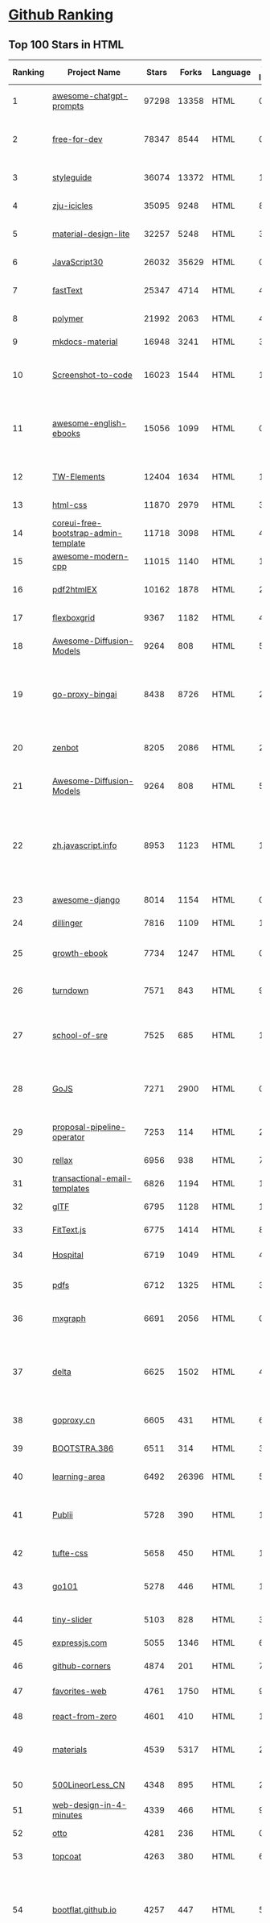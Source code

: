 [Github Ranking](../README.md)
==========

## Top 100 Stars in HTML

| Ranking | Project Name | Stars | Forks | Language | Open Issues | Description | Last Commit |
| ------- | ------------ | ----- | ----- | -------- | ----------- | ----------- | ----------- |
| 1 | [awesome-chatgpt-prompts](https://github.com/f/awesome-chatgpt-prompts) | 97298 | 13358 | HTML | 0 | This repo includes ChatGPT prompt curation to use ChatGPT better. | 2024-01-10T11:37:43Z |
| 2 | [free-for-dev](https://github.com/ripienaar/free-for-dev) | 78347 | 8544 | HTML | 0 | A list of SaaS, PaaS and IaaS offerings that have free tiers of interest to devops and infradev | 2024-01-12T09:32:31Z |
| 3 | [styleguide](https://github.com/google/styleguide) | 36074 | 13372 | HTML | 193 | Style guides for Google-originated open-source projects | 2023-11-21T18:18:36Z |
| 4 | [zju-icicles](https://github.com/QSCTech/zju-icicles) | 35095 | 9248 | HTML | 8 | 浙江大学课程攻略共享计划 | 2024-01-05T11:50:36Z |
| 5 | [material-design-lite](https://github.com/google/material-design-lite) | 32257 | 5248 | HTML | 368 | Material Design Components in HTML/CSS/JS | 2023-11-25T00:02:15Z |
| 6 | [JavaScript30](https://github.com/wesbos/JavaScript30) | 26032 | 35629 | HTML | 0 | 30 Day Vanilla JS Challenge | 2024-01-11T23:23:41Z |
| 7 | [fastText](https://github.com/facebookresearch/fastText) | 25347 | 4714 | HTML | 460 | Library for fast text representation and classification. | 2024-01-09T17:31:49Z |
| 8 | [polymer](https://github.com/Polymer/polymer) | 21992 | 2063 | HTML | 46 | Our original Web Component library. | 2024-01-11T18:09:11Z |
| 9 | [mkdocs-material](https://github.com/squidfunk/mkdocs-material) | 16948 | 3241 | HTML | 34 | Documentation that simply works | 2024-01-10T02:00:13Z |
| 10 | [Screenshot-to-code](https://github.com/emilwallner/Screenshot-to-code) | 16023 | 1544 | HTML | 17 | A neural network that transforms a design mock-up into a static website. | 2022-05-24T14:52:26Z |
| 11 | [awesome-english-ebooks](https://github.com/hehonghui/awesome-english-ebooks) | 15056 | 1099 | HTML | 0 | 经济学人(含音频)、纽约客、卫报、连线、大西洋月刊等英语杂志免费下载,支持epub、mobi、pdf格式, 每周更新 | 2024-01-12T21:46:03Z |
| 12 | [TW-Elements](https://github.com/mdbootstrap/TW-Elements) | 12404 | 1634 | HTML | 116 | 𝙃𝙪𝙜𝙚 collection of Tailwind components, sections and templates 😎 | 2024-01-12T14:06:01Z |
| 13 | [html-css](https://github.com/gustavoguanabara/html-css) | 11870 | 2979 | HTML | 310 | Curso de HTML5 e CSS3 | 2023-12-03T16:01:28Z |
| 14 | [coreui-free-bootstrap-admin-template](https://github.com/coreui/coreui-free-bootstrap-admin-template) | 11718 | 3098 | HTML | 4 | Free Bootstrap Admin & Dashboard Template  | 2023-11-25T17:56:49Z |
| 15 | [awesome-modern-cpp](https://github.com/rigtorp/awesome-modern-cpp) | 11015 | 1140 | HTML | 1 | A collection of resources on modern C++ | 2024-01-12T20:28:20Z |
| 16 | [pdf2htmlEX](https://github.com/coolwanglu/pdf2htmlEX) | 10162 | 1878 | HTML | 231 | Convert PDF to HTML without losing text or format. | 2023-06-02T21:11:14Z |
| 17 | [flexboxgrid](https://github.com/kristoferjoseph/flexboxgrid) | 9367 | 1182 | HTML | 46 | Grid based on CSS3 flexbox | 2020-10-01T09:36:06Z |
| 18 | [Awesome-Diffusion-Models](https://github.com/diff-usion/Awesome-Diffusion-Models) | 9264 | 808 | HTML | 5 |  A collection of resources and papers on Diffusion Models | 2023-12-17T15:27:30Z |
| 19 | [go-proxy-bingai](https://github.com/adams549659584/go-proxy-bingai) | 8438 | 8726 | HTML | 221 | 用 Vue3 和 Go 搭建的微软 New Bing 演示站点，拥有一致的 UI 体验，支持 ChatGPT 提示词，国内可用。 | 2023-11-20T12:53:37Z |
| 20 | [zenbot](https://github.com/DeviaVir/zenbot) | 8205 | 2086 | HTML | 290 | Zenbot is a command-line cryptocurrency trading bot using Node.js and MongoDB. | 2022-02-14T16:11:27Z |
| 21 | [Awesome-Diffusion-Models](https://github.com/diff-usion/Awesome-Diffusion-Models) | 9264 | 808 | HTML | 5 |  A collection of resources and papers on Diffusion Models | 2023-12-17T15:27:30Z |
| 22 | [zh.javascript.info](https://github.com/javascript-tutorial/zh.javascript.info) | 8953 | 1123 | HTML | 11 | 现代 JavaScript 教程（The Modern JavaScript Tutorial），以最新的 ECMAScript 规范为基准，通过简单但足够详细的内容，为你讲解从基础到高阶的 JavaScript 相关知识。 | 2023-10-31T09:01:42Z |
| 23 | [awesome-django](https://github.com/wsvincent/awesome-django) | 8014 | 1154 | HTML | 0 | A curated list of awesome things related to Django | 2024-01-02T20:13:41Z |
| 24 | [dillinger](https://github.com/joemccann/dillinger) | 7816 | 1109 | HTML | 114 | The last Markdown editor, ever. | 2024-01-10T20:11:51Z |
| 25 | [growth-ebook](https://github.com/phodal/growth-ebook) | 7734 | 1247 | HTML | 0 | Growth Engineering: The Definitive Guide。全栈增长工程师指南 | 2022-08-25T23:39:31Z |
| 26 | [turndown](https://github.com/mixmark-io/turndown) | 7571 | 843 | HTML | 92 | 🛏 An HTML to Markdown converter written in JavaScript | 2023-10-09T15:15:34Z |
| 27 | [school-of-sre](https://github.com/linkedin/school-of-sre) | 7525 | 685 | HTML | 14 | At LinkedIn, we are using this curriculum for onboarding our entry-level talents into the SRE role. | 2023-12-30T19:26:06Z |
| 28 | [GoJS](https://github.com/NorthwoodsSoftware/GoJS) | 7271 | 2900 | HTML | 0 | JavaScript diagramming library for interactive flowcharts, org charts, design tools, planning tools, visual languages. | 2023-12-21T00:34:47Z |
| 29 | [proposal-pipeline-operator](https://github.com/tc39/proposal-pipeline-operator) | 7253 | 114 | HTML | 29 | A proposal for adding a useful pipe operator to JavaScript. | 2023-11-30T23:28:19Z |
| 30 | [rellax](https://github.com/dixonandmoe/rellax) | 6956 | 938 | HTML | 73 | Lightweight, vanilla javascript parallax library | 2022-03-22T17:34:52Z |
| 31 | [transactional-email-templates](https://github.com/mailgun/transactional-email-templates) | 6826 | 1194 | HTML | 10 | Responsive transactional HTML email templates | 2022-02-03T15:51:44Z |
| 32 | [glTF](https://github.com/KhronosGroup/glTF) | 6795 | 1128 | HTML | 164 | glTF – Runtime 3D Asset Delivery | 2024-01-08T18:00:49Z |
| 33 | [FitText.js](https://github.com/davatron5000/FitText.js) | 6775 | 1414 | HTML | 8 | A jQuery plugin for inflating web type | 2020-12-02T14:09:34Z |
| 34 | [Hospital](https://github.com/open-power-workgroup/Hospital) | 6719 | 1049 | HTML | 43 | OpenPower工作组收集汇总的医院开放数据 | 2020-10-27T03:02:37Z |
| 35 | [pdfs](https://github.com/tpn/pdfs) | 6712 | 1325 | HTML | 3 | Technically-oriented PDF Collection (Papers, Specs, Decks, Manuals, etc) | 2023-10-22T21:03:45Z |
| 36 | [mxgraph](https://github.com/jgraph/mxgraph) | 6691 | 2056 | HTML | 0 | mxGraph is a fully client side JavaScript diagramming library | 2020-11-13T09:04:55Z |
| 37 | [delta](https://github.com/delta-io/delta) | 6625 | 1502 | HTML | 440 | An open-source storage framework that enables building a Lakehouse architecture with compute engines including Spark, PrestoDB, Flink, Trino, and Hive and APIs | 2024-01-13T06:24:17Z |
| 38 | [goproxy.cn](https://github.com/goproxy/goproxy.cn) | 6605 | 431 | HTML | 6 | The most trusted Go module proxy in China. | 2023-12-19T03:17:32Z |
| 39 | [BOOTSTRA.386](https://github.com/kristopolous/BOOTSTRA.386) | 6511 | 314 | HTML | 31 | A vintage 1980s DOS inspired Twitter Bootstrap theme | 2023-10-25T18:04:54Z |
| 40 | [learning-area](https://github.com/mdn/learning-area) | 6492 | 26396 | HTML | 5 | GitHub repo for the MDN Learning Area.  | 2024-01-07T15:27:07Z |
| 41 | [Publii](https://github.com/GetPublii/Publii) | 5728 | 390 | HTML | 179 | The most intuitive Static Site CMS designed for SEO-optimized and privacy-focused websites. | 2024-01-03T16:23:59Z |
| 42 | [tufte-css](https://github.com/edwardtufte/tufte-css) | 5658 | 450 | HTML | 11 | Style your webpage like Edward Tufte’s handouts. | 2021-09-19T22:02:49Z |
| 43 | [go101](https://github.com/go101/go101) | 5278 | 446 | HTML | 10 | An up-to-date (unofficial) knowledge base for Go programming self learning | 2024-01-10T09:08:09Z |
| 44 | [tiny-slider](https://github.com/ganlanyuan/tiny-slider) | 5103 | 828 | HTML | 323 | Vanilla javascript slider for all purposes. | 2023-10-23T13:48:46Z |
| 45 | [expressjs.com](https://github.com/expressjs/expressjs.com) | 5055 | 1346 | HTML | 63 | None | 2024-01-09T12:50:55Z |
| 46 | [github-corners](https://github.com/tholman/github-corners) | 4874 | 201 | HTML | 7 | A fresher "Fork me on GitHub" callout. | 2023-03-21T21:11:05Z |
| 47 | [favorites-web](https://github.com/cloudfavorites/favorites-web) | 4761 | 1750 | HTML | 9 | 云收藏 Spring Boot 2.X 开源项目 | 2022-09-01T22:30:47Z |
| 48 | [react-from-zero](https://github.com/kay-is/react-from-zero) | 4601 | 410 | HTML | 1 | A simple (99% ES2015 less) tutorial for React | 2019-01-23T17:51:43Z |
| 49 | [materials](https://github.com/realpython/materials) | 4539 | 5317 | HTML | 29 | Bonus materials, exercises, and example projects for our Python tutorials | 2024-01-12T23:03:06Z |
| 50 | [500LineorLess_CN](https://github.com/HT524/500LineorLess_CN) | 4348 | 895 | HTML | 2 | 500 line or less 中文翻译计划。 | 2022-04-07T02:09:08Z |
| 51 | [web-design-in-4-minutes](https://github.com/jgthms/web-design-in-4-minutes) | 4339 | 466 | HTML | 9 | Learn the basics of web design in 4 minutes | 2022-12-06T12:47:34Z |
| 52 | [otto](https://github.com/hashicorp/otto) | 4281 | 236 | HTML | 0 | Development and deployment made easy. | 2020-06-26T17:13:47Z |
| 53 | [topcoat](https://github.com/topcoat/topcoat) | 4263 | 380 | HTML | 69 | CSS for clean and fast web apps | 2018-04-18T20:42:03Z |
| 54 | [bootflat.github.io](https://github.com/bootflat/bootflat.github.io) | 4257 | 447 | HTML | 56 | BOOTFLAT is an open source Flat UI KIT based on Bootstrap 3.3.0 CSS framework. It provides a faster, easier and less repetitive way for web developers to create elegant web apps. | 2021-10-23T17:53:11Z |
| 55 | [peity](https://github.com/benpickles/peity) | 4223 | 409 | HTML | 21 | Progressive <svg> pie, donut, bar and line charts | 2020-02-01T09:18:48Z |
| 56 | [home-assistant.io](https://github.com/home-assistant/home-assistant.io) | 4179 | 6843 | HTML | 335 | :blue_book: Home Assistant User documentation | 2024-01-13T08:55:10Z |
| 57 | [perfect-freehand](https://github.com/steveruizok/perfect-freehand) | 4122 | 143 | HTML | 6 | Draw perfect pressure-sensitive freehand lines. | 2023-05-06T11:14:08Z |
| 58 | [DIGITS](https://github.com/NVIDIA/DIGITS) | 4110 | 1403 | HTML | 598 | Deep Learning GPU Training System | 2023-05-26T20:00:37Z |
| 59 | [training-kit](https://github.com/github/training-kit) | 4100 | 4518 | HTML | 38 | Open source courseware for Git and GitHub | 2024-01-12T18:57:25Z |
| 60 | [front-end-handbook-2019](https://github.com/FrontendMasters/front-end-handbook-2019) | 4086 | 479 | HTML | 3 | [Book] 2019 edition of our front-end development handbook | 2023-07-26T23:37:43Z |
| 61 | [jsrsasign](https://github.com/kjur/jsrsasign) | 3149 | 646 | HTML | 12 | The 'jsrsasign' (RSA-Sign JavaScript Library) is an opensource free cryptography library supporting RSA/RSAPSS/ECDSA/DSA signing/validation, ASN.1, PKCS#1/5/8 private/public key, X.509 certificate, CRL, OCSP, CMS SignedData, TimeStamp, CAdES and JSON Web Signature/Token in pure JavaScript. | 2023-11-27T11:38:53Z |
| 62 | [hyperHTML](https://github.com/WebReflection/hyperHTML) | 3043 | 156 | HTML | 3 | A Fast & Light Virtual DOM Alternative | 2023-08-04T08:50:37Z |
| 63 | [frozenui](https://github.com/frozenui/frozenui) | 3017 | 715 | HTML | 128 | FrozenUI的CSS组件库，基于腾讯手Q样式规范，腾讯QXD出品 | 2018-07-24T01:06:24Z |
| 64 | [dataviz](https://github.com/clauswilke/dataviz) | 3015 | 678 | HTML | 22 | A book covering the fundamentals of data visualization | 2022-07-27T08:06:17Z |
| 65 | [blog](https://github.com/eddycjy/blog) | 3013 | 434 | HTML | 96 | 煎鱼的博客，有点忙，传送门：https://eddycjy.com | 2022-06-24T04:44:31Z |
| 66 | [devtools-snippets](https://github.com/bgrins/devtools-snippets) | 2942 | 373 | HTML | 8 | A collection of helpful snippets to use inside of browser devtools | 2022-05-27T05:52:26Z |
| 67 | [android_interview](https://github.com/LRH1993/android_interview) | 2887 | 832 | HTML | 18 | gitbook地址 | 2021-02-06T06:07:09Z |
| 68 | [markdown-guide](https://github.com/mattcone/markdown-guide) | 2847 | 572 | HTML | 18 | The comprehensive Markdown reference guide. | 2024-01-05T15:14:23Z |
| 69 | [FLY_US](https://github.com/F4bwDP6a6W/FLY_US) | 2793 | 764 | HTML | 3 | 美国大学备考资料 How to apply US colleges | 2022-01-25T20:18:45Z |
| 70 | [badssl.com](https://github.com/chromium/badssl.com) | 2658 | 201 | HTML | 187 | :lock: Memorable site for testing clients against bad SSL configs. | 2023-07-21T21:58:47Z |
| 71 | [chatgptProxyAPI](https://github.com/x-dr/chatgptProxyAPI) | 2618 | 613 | HTML | 0 | 🔥 使用cloudflare 搭建免费的 OpenAI api代理 ，解决网络无法访问问题。支持流式输出 | 2023-11-20T16:54:24Z |
| 72 | [animatable](https://github.com/LeaVerou/animatable) | 2578 | 659 | HTML | 1 | One property, two values, endless possiblities | 2022-11-18T16:23:47Z |
| 73 | [particle-life](https://github.com/hunar4321/particle-life) | 2571 | 268 | HTML | 13 | A simple program to simulate artificial life using attraction/reuplsion forces between many particles | 2024-01-02T19:35:18Z |
| 74 | [indigo](https://github.com/sergiokopplin/indigo) | 2540 | 2259 | HTML | 0 | :ramen: Minimalist Jekyll Template, dark and light themes | 2024-01-12T01:24:02Z |
| 75 | [webvm](https://github.com/leaningtech/webvm) | 2539 | 356 | HTML | 9 | Virtual Machine for the Web | 2023-12-20T14:40:06Z |
| 76 | [iptv-m3u-maker](https://github.com/EvilCult/iptv-m3u-maker) | 2532 | 485 | HTML | 27 | IPTV 国内+国外 电视台直播源m3u文件, 收集&汇总&本地源脚本 | 2024-01-07T13:38:43Z |
| 77 | [subspace](https://github.com/subspacecloud/subspace) | 2500 | 464 | HTML | 0 | A simple WireGuard VPN server GUI | 2022-09-05T13:36:00Z |
| 78 | [later](https://github.com/bunkat/later) | 2419 | 245 | HTML | 87 | A javascript library for defining recurring schedules and calculating future (or past) occurrences for them.  Includes support for using English phrases and Cron schedules.  Works in Node and in the browser. | 2018-04-10T16:05:03Z |
| 79 | [microsoft.github.io](https://github.com/microsoft/microsoft.github.io) | 2320 | 517 | HTML | 0 | Microsoft on GitHub | 2023-07-29T09:56:08Z |
| 80 | [Deep-Learning-for-Tracking-and-Detection](https://github.com/abhineet123/Deep-Learning-for-Tracking-and-Detection) | 2280 | 647 | HTML | 4 | Collection of papers, datasets, code and other resources for object tracking and detection using deep learning | 2023-11-22T18:59:53Z |
| 81 | [sagan](https://github.com/spring-attic/sagan) | 3125 | 1526 | HTML | 70 | The spring.io site and reference application | 2023-04-19T18:55:33Z |
| 82 | [twitter-text](https://github.com/twitter/twitter-text) | 3041 | 533 | HTML | 65 | Twitter Text Libraries. This code is used at Twitter to tokenize and parse text to meet the expectations for what can be used on the platform. | 2023-07-08T20:36:15Z |
| 83 | [frozenui](https://github.com/frozenui/frozenui) | 3017 | 715 | HTML | 128 | FrozenUI的CSS组件库，基于腾讯手Q样式规范，腾讯QXD出品 | 2018-07-24T01:06:24Z |
| 84 | [blog](https://github.com/eddycjy/blog) | 3013 | 434 | HTML | 96 | 煎鱼的博客，有点忙，传送门：https://eddycjy.com | 2022-06-24T04:44:31Z |
| 85 | [log](https://github.com/adamschwartz/log) | 3007 | 153 | HTML | 5 | Console.log with style. | 2023-04-08T01:27:48Z |
| 86 | [Rich-Hickey-fanclub](https://github.com/tallesl/Rich-Hickey-fanclub) | 3002 | 101 | HTML | 0 | "every time I watch one of his talks I feel like someone has gone in and organized my brain" | 2023-05-21T13:12:04Z |
| 87 | [devtools-snippets](https://github.com/bgrins/devtools-snippets) | 2942 | 373 | HTML | 8 | A collection of helpful snippets to use inside of browser devtools | 2022-05-27T05:52:26Z |
| 88 | [modular-admin-html](https://github.com/modularcode/modular-admin-html) | 2923 | 874 | HTML | 48 | ModularAdmin - Free Dashboard Theme Built On Bootstrap 4 \| HTML Version | 2022-12-06T14:34:35Z |
| 89 | [android_interview](https://github.com/LRH1993/android_interview) | 2887 | 832 | HTML | 18 | gitbook地址 | 2021-02-06T06:07:09Z |
| 90 | [Bootstrap-Image-Gallery](https://github.com/blueimp/Bootstrap-Image-Gallery) | 2838 | 908 | HTML | 0 | This project is deprecated in favor of blueimp Gallery. | 2016-10-08T19:01:01Z |
| 91 | [FLY_US](https://github.com/F4bwDP6a6W/FLY_US) | 2793 | 764 | HTML | 3 | 美国大学备考资料 How to apply US colleges | 2022-01-25T20:18:45Z |
| 92 | [free-programming-resources](https://github.com/liyupi/free-programming-resources) | 2777 | 529 | HTML | 1 | 💎 免费的编程资源大全，持续更新！🔥 覆盖各种语言和方向（Java \ Python \ C++ \ JavaScript \ Golang \ 前端 \ 后端等）的学习路线、贴心教程、项目实战、编程书籍、面试合集、实用资源等，对程序员非常有帮助！ | 2022-12-12T16:48:33Z |
| 93 | [tipi](https://github.com/reeze/tipi) | 2770 | 1104 | HTML | 38 | Thinking In PHP Internals, An open book on PHP Internals | 2019-02-14T11:16:50Z |
| 94 | [react-charts](https://github.com/TanStack/react-charts) | 2744 | 233 | HTML | 50 | ⚛️ Simple, immersive & interactive charts for React | 2023-11-02T22:14:23Z |
| 95 | [text-spinners](https://github.com/maxbeier/text-spinners) | 2723 | 111 | HTML | 0 | Pure text, CSS only, font independent, inline loading indicators | 2018-01-24T14:18:42Z |
| 96 | [front-end-Interview-Questions](https://github.com/khan4019/front-end-Interview-Questions) | 2706 | 710 | HTML | 6 | Help the front End community to rock interview | 2023-10-30T10:57:42Z |
| 97 | [wechat_web_devtools](https://github.com/cytle/wechat_web_devtools) | 2685 | 437 | HTML | 88 | 微信开发者工具(微信小程序)linux完美支持 | 2020-09-14T09:36:42Z |
| 98 | [badssl.com](https://github.com/chromium/badssl.com) | 2658 | 201 | HTML | 187 | :lock: Memorable site for testing clients against bad SSL configs. | 2023-07-21T21:58:47Z |
| 99 | [gui-challenges](https://github.com/argyleink/gui-challenges) | 2613 | 368 | HTML | 16 | Components from the YouTube show GUI Challenges: accessible, responsive, adaptive and cross browser components. | 2024-01-11T10:45:18Z |
| 100 | [penthouse](https://github.com/pocketjoso/penthouse) | 2613 | 167 | HTML | 14 | Generate critical css for your web pages | 2023-12-03T05:48:33Z |

